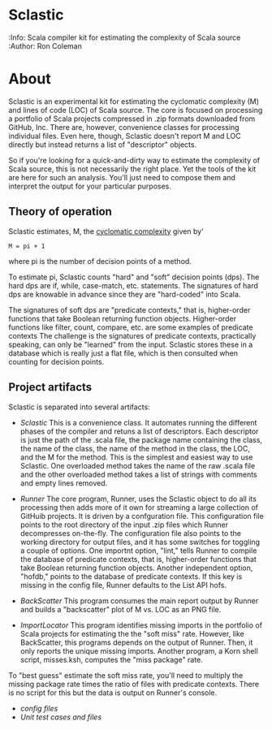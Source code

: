 Sclastic
========
:Info: Scala compiler kit for estimating the complexity of Scala source
:Author: Ron Coleman

About
=====
Sclastic is an experimental kit
for estimating the cyclomatic complexity (M) and lines of code (LOC)
of Scala source. The core is focused on processing a portfolio of Scala projects compressed in .zip formats
downloaded from GitHub, Inc. There are, however, convenience classes for processing individual files.
Even here, though, Sclastic doesn't report M and LOC directly but instead returns a list of "descriptor" objects.

So if you're looking for a quick-and-dirty way to estimate the complexity of Scala source, this is not
necessarily the right place. Yet the tools of the kit are here for such an analysis. You'll just
need to compose them and interpret the output for your particular purposes.

Theory of operation
-------------------

Sclastic estimates, M, the [cyclomatic complexity](http://www.literateprogramming.com/mccabe.pdf) given by'

    M = pi + 1

where pi is the number of decision points of a method.

To estimate pi, Sclastic counts "hard" and "soft" decision points (dps). The hard dps are if, while, case-match, etc.
statements. The signatures of hard dps are knowable in advance since they are "hard-coded" into Scala.

The signatures of soft dps are "predicate contexts," that is, higher-order functions that take
Boolean returning function objects. Higher-order functions like filter, count, compare, etc. are some examples
of predicate contexts
The challenge is the signatures of predicate contexts, practically speaking, can only be "learned" from the input.
Sclastic stores these in a database which is really just a flat file, which is then consulted
when counting for decision points.

Project artifacts
-----------------
Sclastic is separated into several artifacts:

* *Sclastic*
	This is a convenience class. It automates running the different phases of the compiler and retuns
	a list of descriptors. Each descriptor is just the path of the .scala file, the package name containing
	the class, the name of the class, the name of the method in the class, the LOC, and the M for the method.
	This is the simplest and easiest way to use Sclastic. One overloaded method takes the name of the raw .scala file
	and the other overloaded method takes a list of strings with comments and empty lines removed.
* *Runner*
	The core program, Runner, uses the Sclastic object to do all its processing then adds more of it own for streaming
	a large collection of GitHuib projects. It is driven by a confguration file.
	This configuration file points to the root directory of the input .zip files which Runner decompresses on-the-fly.
	The configuration file also points to the working directory for output files, and it has some switches for toggling
	a couple of options. One importnt option, "lint," tells Runner to compile the database of predicate
	contexts, that is, higher-order functions that take Boolean returning function objects. 
	Another independent option, "hofdb," points to the database of predicate contexts. If this key is missing in the
	config file, Runner defaults to the List API hofs.
* *BackScatter*
	This program consumes the main report output by Runner and builds a "backscatter" plot of M vs. LOC as an PNG file.

* *ImportLocator*
	This program identifies missing imports in the portfolio of Scala projects for estimating
	the the "soft miss" rate. However, like BackScatter, this programs depends on the output of Runner.
	Then, it only reports the unique missing imports. Another program, a Korn shell script, misses.ksh,
	computes the "miss package" rate.


 To "best guess" estimate the soft miss rate, you'll
	need to multiply the missing package rate times the ratio of files with predicate contexts.
	There is no script for this but the data is output on Runner's console.
* *config files*
* *Unit test cases and files*
